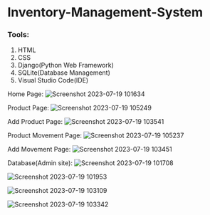 # Inventory-Management-System

### Tools:
  1. HTML
  1. CSS
  1. Django(Python Web Framework)
  1. SQLite(Database Management)
  1. Visual Studio Code(IDE)


Home Page:
![Screenshot 2023-07-19 101634](https://github.com/Devaraj142/Inventory-Management-System/assets/113374219/a5066551-3438-42d9-8e8b-3fd702a39204)

Product Page:
![Screenshot 2023-07-19 105249](https://github.com/Devaraj142/Inventory-Management-System/assets/113374219/f58d0661-7db6-49ba-929f-274bbaae9db5)

Add Product Page:
![Screenshot 2023-07-19 103541](https://github.com/Devaraj142/Inventory-Management-System/assets/113374219/8d1d9f04-3130-4a36-8d35-820f378bb274)

Product Movement Page:
![Screenshot 2023-07-19 105237](https://github.com/Devaraj142/Inventory-Management-System/assets/113374219/a33b16e2-b254-4405-a163-d9e0729c2351)

Add Movement Page:
![Screenshot 2023-07-19 103451](https://github.com/Devaraj142/Inventory-Management-System/assets/113374219/415303ce-cbc8-4c07-8c65-5078f5934f34)

Database(Admin site):
![Screenshot 2023-07-19 101708](https://github.com/Devaraj142/Inventory-Management-System/assets/113374219/76633194-3d9d-4b3f-88ae-f5052f5d0e0c)

![Screenshot 2023-07-19 101953](https://github.com/Devaraj142/Inventory-Management-System/assets/113374219/b7180b40-ea5b-4359-9e71-0d69c876e112)

![Screenshot 2023-07-19 103109](https://github.com/Devaraj142/Inventory-Management-System/assets/113374219/d5e05994-5eff-4254-8cf7-c87b73e9056c)

![Screenshot 2023-07-19 103342](https://github.com/Devaraj142/Inventory-Management-System/assets/113374219/6d1f3bf2-9508-4401-b86a-c9fad44757cb)
